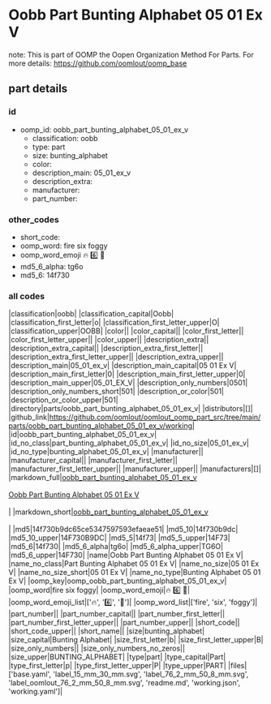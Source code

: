 # Oobb Part Bunting Alphabet 05 01 Ex V  

note: This is part of OOMP the Oopen Organization Method For Parts. For more details: https://github.com/oomlout/oomp_base

##  part details





### id
* oomp_id: oobb_part_bunting_alphabet_05_01_ex_v
  * classification: oobb
  * type: part
  * size: bunting_alphabet
  * color: 
  * description_main: 05_01_ex_v
  * description_extra: 
  * manufacturer: 
  * part_number: 

### other_codes
* short_code: 
* oomp_word: fire six foggy
* oomp_word_emoji :fire: :six: :foggy:
* md5_6_alpha: tg6o
* md5_6: 14f730

### all codes 
|classification|oobb|
|classification_capital|Oobb|
|classification_first_letter|o|
|classification_first_letter_upper|O|
|classification_upper|OOBB|
|color||
|color_capital||
|color_first_letter||
|color_first_letter_upper||
|color_upper||
|description_extra||
|description_extra_capital||
|description_extra_first_letter||
|description_extra_first_letter_upper||
|description_extra_upper||
|description_main|05_01_ex_v|
|description_main_capital|05 01 Ex V|
|description_main_first_letter|0|
|description_main_first_letter_upper|0|
|description_main_upper|05_01_EX_V|
|description_only_numbers|0501|
|description_only_numbers_short|501|
|description_or_color|501|
|description_or_color_upper|501|
|directory|parts/oobb_part_bunting_alphabet_05_01_ex_v|
|distributors|[]|
|github_link|https://github.com/oomlout/oomlout_oomp_part_src/tree/main/parts/oobb_part_bunting_alphabet_05_01_ex_v/working|
|id|oobb_part_bunting_alphabet_05_01_ex_v|
|id_no_class|part_bunting_alphabet_05_01_ex_v|
|id_no_size|05_01_ex_v|
|id_no_type|bunting_alphabet_05_01_ex_v|
|manufacturer||
|manufacturer_capital||
|manufacturer_first_letter||
|manufacturer_first_letter_upper||
|manufacturer_upper||
|manufacturers|[]|
|markdown_full|[oobb_part_bunting_alphabet_05_01_ex_v](https://github.com/oomlout/oomlout_oomp_part_src/tree/main/parts/oobb_part_bunting_alphabet_05_01_ex_v/working)<br>[](https://github.com/oomlout/oomlout_oomp_part_src/tree/main/parts/oobb_part_bunting_alphabet_05_01_ex_v/working)<br>[Oobb Part Bunting Alphabet 05 01 Ex V](https://github.com/oomlout/oomlout_oomp_part_src/tree/main/parts/oobb_part_bunting_alphabet_05_01_ex_v/working)<br><br>|
|markdown_short|[oobb_part_bunting_alphabet_05_01_ex_v](https://github.com/oomlout/oomlout_oomp_part_src/tree/main/parts/oobb_part_bunting_alphabet_05_01_ex_v/working)<br><br>|
|md5|14f730b9dc65ce5347597593efaeae51|
|md5_10|14f730b9dc|
|md5_10_upper|14F730B9DC|
|md5_5|14f73|
|md5_5_upper|14F73|
|md5_6|14f730|
|md5_6_alpha|tg6o|
|md5_6_alpha_upper|TG6O|
|md5_6_upper|14F730|
|name|Oobb Part Bunting Alphabet 05 01 Ex V|
|name_no_class|Part Bunting Alphabet 05 01 Ex V|
|name_no_size|05 01 Ex V|
|name_no_size_short|05 01 Ex V|
|name_no_type|Bunting Alphabet 05 01 Ex V|
|oomp_key|oomp_oobb_part_bunting_alphabet_05_01_ex_v|
|oomp_word|fire six foggy|
|oomp_word_emoji|:fire: :six: :foggy:|
|oomp_word_emoji_list|[':fire:', ':six:', ':foggy:']|
|oomp_word_list|['fire', 'six', 'foggy']|
|part_number||
|part_number_capital||
|part_number_first_letter||
|part_number_first_letter_upper||
|part_number_upper||
|short_code||
|short_code_upper||
|short_name||
|size|bunting_alphabet|
|size_capital|Bunting Alphabet|
|size_first_letter|b|
|size_first_letter_upper|B|
|size_only_numbers||
|size_only_numbers_no_zeros||
|size_upper|BUNTING_ALPHABET|
|type|part|
|type_capital|Part|
|type_first_letter|p|
|type_first_letter_upper|P|
|type_upper|PART|
|files|['base.yaml', 'label_15_mm_30_mm.svg', 'label_76_2_mm_50_8_mm.svg', 'label_oomlout_76_2_mm_50_8_mm.svg', 'readme.md', 'working.json', 'working.yaml']|
